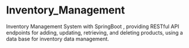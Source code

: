 # Inventory_Management
Inventory Management System with SpringBoot , providing RESTful API endpoints for adding, updating, retrieving, and deleting products,  using a data base for inventory data management.
